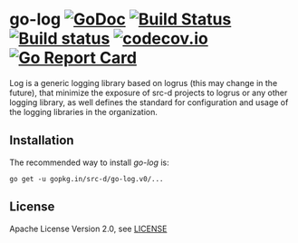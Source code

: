# go-log [![GoDoc](https://godoc.org/gopkg.in/src-d/go-log.v0?status.svg)](https://godoc.org/github.com/src-d/go-log) [![Build Status](https://travis-ci.org/src-d/go-log.svg)](https://travis-ci.org/src-d/go-log) [![Build status](https://ci.appveyor.com/api/projects/status/15cdr1nk890qpk7g?svg=true)](https://ci.appveyor.com/project/mcuadros/go-log) [![codecov.io](https://codecov.io/github/src-d/go-log/coverage.svg)](https://codecov.io/github/src-d/go-log) [![Go Report Card](https://goreportcard.com/badge/github.com/src-d/go-log)](https://goreportcard.com/report/github.com/src-d/go-log)

Log is a generic logging library based on logrus (this may change in the
future), that minimize the exposure of src-d projects to logrus or any other
logging library, as well defines the standard for configuration and usage of the
logging libraries in the organization.

Installation
------------

The recommended way to install *go-log* is:

```
go get -u gopkg.in/src-d/go-log.v0/...
```

License
-------
Apache License Version 2.0, see [LICENSE](LICENSE)